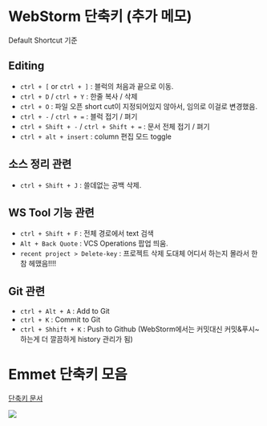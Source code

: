 # WebStorm 단축키 (추가 메모)
Default Shortcut 기준

## Editing
* `ctrl + [` or `ctrl + ]` : 블럭의 처음과 끝으로 이동.
* `ctrl + D` / `ctrl + Y` : 한줄 복사 / 삭제
* `ctrl + O` : 파일 오픈 short cut이 지정되어있지 않아서, 임의로 이걸로 변경했음.
* `ctrl + -` / `ctrl + =` : 블럭 접기 / 펴기
* `ctrl + Shift + -` / `ctrl + Shift + =` : 문서 전체 접기 / 펴기
* `ctrl + alt + insert` : column 편집 모드 toggle


## 소스 정리 관련
* `ctrl + Shift + J` : 쓸데없는 공백 삭제.


## WS Tool 기능 관련
* `ctrl + Shift + F` : 전체 경로에서 text 검색
* `Alt + Back Quote` : VCS Operations 팝업 띄움.
* `recent project > Delete-key` : 프로젝트 삭제 도대체 어디서 하는지 몰라서 한참 헤맸음!!!!


## Git 관련
* `ctrl + Alt + A` : Add to Git
* `ctrl + K` : Commit to Git
* `ctrl + Shhift + K` : Push to Github (WebStorm에서는 커밋대신 커밋&푸시~ 하는게 더 깔끔하게 history 관리가 됨)


# Emmet 단축키 모음

[단축키 문서](http://docs.emmet.io/cheat-sheet/)

![](https://raw.githubusercontent.com/k2amj2ik/Lecture/master/images/thumb_emmet.png)
